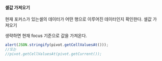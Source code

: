 #### 셀값 가져오기

현재 포커스가 있는셀의 데이터가 어떤 행으로 이루어진 데이터인지 확인한다.
<a class="btn primary small round lowercase" id="btnGetCellValuesAt">셀값 가져오기</a>

생략하면 현재 focus 기준으로 값을 가져온다.

```js
alert(JSON.stringify(pivot.getCellValuesAt()));
//또는
//pivot.getCellValuesAt(pivot.getCurrent());
```


<script>
	$('#btnGetCellValuesAt').click(function() {	
	    alert(JSON.stringify(pivot.getCellValuesAt()));
    });
</script>